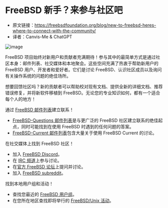 # FreeBSD 新手？来参与社区吧

- 原文链接：<https://freebsdfoundation.org/blog/new-to-freebsd-heres-where-to-connect-with-the-community/>
- 译者：Canvis-Me & ChatGPT

![image](https://github.com/Canvis-Me/Translated-articles/assets/55122738/e82be60e-4e71-4acd-a992-53987e5ee5e2)

FreeBSD 项目始终对新用户和贡献者充满期待！参与其中的最简单方式是通过社区本身：邮件列表、社交媒体和本地聚会。这些空间充满了热衷于帮助新用户的 FreeBSD 用户、开发者和爱好者。它们是讨论 FreeBSD、认识社区成员以及询问有关操作系统的问题的绝佳场所。

想要回馈社区吗？新的贡献者可以帮助校对现有文档、提供全新的详细文档、推荐错误修复，并将新软件移植到 FreeBSD。无论您的专业知识如何，都有一个适合每个人的地方！

通过 [FreeBSD 邮件列表](https://www.freebsd.org/community/mailinglists/)建立联系！

- [FreeBSD-Questions 邮件列表](https://lists.freebsd.org/subscription/freebsd-questions)是与更广泛的 FreeBSD 社区建立联系的绝佳起点，同时可能找到在使用 FreeBSD 时遇到的任何问题的答案。
- [FreeBSD-Current 邮件列表](https://lists.freebsd.org/subscription/freebsd-current)包含大量关于使用 FreeBSD Current 的讨论。

在社交媒体上找到 FreeBSD 社区！

- 加入 [FreeBSD Discord](https://discord.com/invite/n2wshsy)。
- 在 [IRC 频道](https://wiki.freebsd.org/IRC/)上参与讨论。
- 在[官方 FreeBSD 论坛](https://forums.freebsd.org/)上提问并讨论。
- 加入 [FreeBSD subreddit](https://www.reddit.com/r/freebsd/)。

找到本地用户组和活动！

- 查找您最近的 [FreeBSD 用户组](https://www.freebsd.org/usergroups/)。
- 在您所在地区查找即将举行的 [FreeBSD/Unix 活动](https://freebsdfoundation.org/our-work/events/)。
